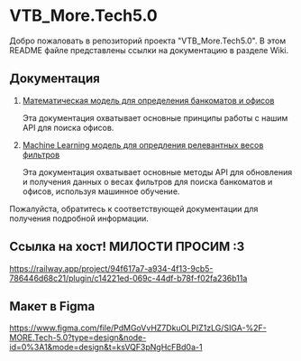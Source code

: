 # VTB_More.Tech5.0

Добро пожаловать в репозиторий проекта "VTB_More.Tech5.0". В этом README файле представлены ссылки на документацию в разделе Wiki.

## Документация

1. [Математическая модель для определения банкоматов и офисов](https://github.com/Ayoke15/VTB_More.Tech5.0/wiki/Математическая-модель-для-определения-банкоматов-и-офисов)
   
   Эта документация охватывает основные принципы работы с нашим API для поиска офисов.

2. [Machine Learning модель для опредления релевантных весов фильтров](https://github.com/Ayoke15/VTB_More.Tech5.0/wiki/Machine-Learning-модель-да-определения-релевантных-весов-фильтров)
   
   Эта документация охватывает основные методы API для обновления и получения данных о весах фильтров для поиска банкоматов и офисов, используя машинное обучение.

Пожалуйста, обратитесь к соответствующей документации для получения подробной информации.

## Ссылка на хост! МИЛОСТИ ПРОСИМ :3
https://railway.app/project/94f617a7-a934-4f13-9cb5-786446d68c21/plugin/c14221ed-069c-44df-b78f-f02fa236b11a

## Макет в Figma
https://www.figma.com/file/PdMGoVvHZ7DkuOLPIZ1zLG/SIGA-%2F-MORE.Tech-5.0?type=design&node-id=0%3A1&mode=design&t=ksVQF3pNgHcFBd0a-1
